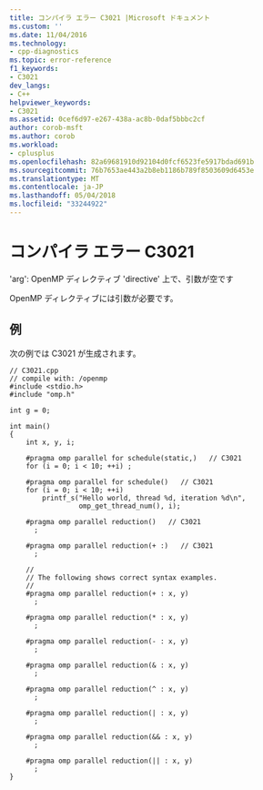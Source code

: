 ```yaml
---
title: コンパイラ エラー C3021 |Microsoft ドキュメント
ms.custom: ''
ms.date: 11/04/2016
ms.technology:
- cpp-diagnostics
ms.topic: error-reference
f1_keywords:
- C3021
dev_langs:
- C++
helpviewer_keywords:
- C3021
ms.assetid: 0cef6d97-e267-438a-ac8b-0daf5bbbc2cf
author: corob-msft
ms.author: corob
ms.workload:
- cplusplus
ms.openlocfilehash: 82a69681910d92104d0fcf6523fe5917bdad691b
ms.sourcegitcommit: 76b7653ae443a2b8eb1186b789f8503609d6453e
ms.translationtype: MT
ms.contentlocale: ja-JP
ms.lasthandoff: 05/04/2018
ms.locfileid: "33244922"
---
```

# <a name="compiler-error-c3021"></a>コンパイラ エラー C3021
'arg': OpenMP ディレクティブ 'directive' 上で、引数が空です  
  
 OpenMP ディレクティブには引数が必要です。  
  
## <a name="example"></a>例  
 次の例では C3021 が生成されます。  
  
```  
// C3021.cpp  
// compile with: /openmp  
#include <stdio.h>  
#include "omp.h"  
  
int g = 0;  
  
int main()  
{  
    int x, y, i;  
  
    #pragma omp parallel for schedule(static,)   // C3021  
    for (i = 0; i < 10; ++i) ;  
  
    #pragma omp parallel for schedule()   // C3021  
    for (i = 0; i < 10; ++i)  
        printf_s("Hello world, thread %d, iteration %d\n",  
                 omp_get_thread_num(), i);  
  
    #pragma omp parallel reduction()   // C3021  
      ;  
  
    #pragma omp parallel reduction(+ :)   // C3021  
      ;  
  
    //   
    // The following shows correct syntax examples.  
    //  
    #pragma omp parallel reduction(+ : x, y)  
      ;  
  
    #pragma omp parallel reduction(* : x, y)  
      ;  
  
    #pragma omp parallel reduction(- : x, y)  
      ;  
  
    #pragma omp parallel reduction(& : x, y)  
      ;  
  
    #pragma omp parallel reduction(^ : x, y)  
      ;  
  
    #pragma omp parallel reduction(| : x, y)  
      ;  
  
    #pragma omp parallel reduction(&& : x, y)  
      ;  
  
    #pragma omp parallel reduction(|| : x, y)  
      ;  
}  
```